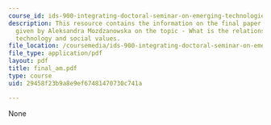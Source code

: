 ```yaml
---
course_id: ids-900-integrating-doctoral-seminar-on-emerging-technologies-fall-2005
description: This resource contains the information on the final paper of the course
  given by Aleksandra Mozdzanowska on the topic - What is the relationship between
  technology and social values.
file_location: /coursemedia/ids-900-integrating-doctoral-seminar-on-emerging-technologies-fall-2005/29458f23b9a8e9ef67481470730c741a_final_am.pdf
file_type: application/pdf
layout: pdf
title: final_am.pdf
type: course
uid: 29458f23b9a8e9ef67481470730c741a

---
```

None